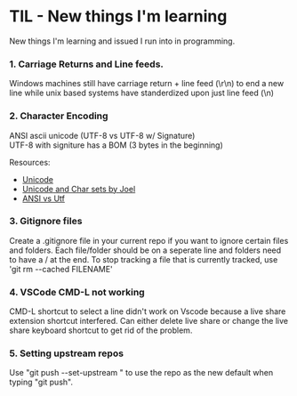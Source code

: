 # TIL - New things I'm learning

New things I'm learning and issued I run into in programming.

### 1. Carriage Returns and Line feeds.

Windows machines still have carriage return + line feed (\r\n) to end a new line while unix based systems have standerdized upon just line feed (\n)

### 2. Character Encoding
   ANSI
   ascii
   unicode (UTF-8 vs UTF-8 w/ Signature)  
   UTF-8 with signiture has a BOM (3 bytes in the beginning)

Resources:
- [Unicode](https://csharpindepth.com/Articles/Unicode)
- [Unicode and Char sets by Joel](https://www.joelonsoftware.com/2003/10/08/_the-absolute-minimum-every-software-developer-absolutely-positively-must-know-about-unicode-and-character-sets-no-excuses/)
- [ANSI vs Utf](https://stackoverflow.com/questions/700187/unicode-utf-ascii-ansi-format-differences)

### 3. Gitignore files

Create a .gitignore file in your current repo if you want to ignore certain files and folders.
Each file/folder should be on a seperate line and folders need to have a / at the end.
To stop tracking a file that is currently tracked, use 'git rm --cached FILENAME'

### 4. VSCode CMD-L not working

CMD-L shortcut to select a line didn't work on Vscode because a live share extension shortcut interfered. Can either delete live share or change the live share keyboard shortcut to get rid of the problem.

### 5. Setting upstream repos

Use "git push --set-upstream <remote> <branch>" to use the <remote> repo as the new default when typing "git push".